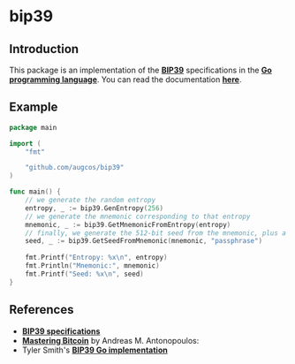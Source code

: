 # __bip39__
## Introduction
This package is an implementation of the __[BIP39](https://github.com/bitcoin/bips/blob/master/bip-0039.mediawiki)__ specifications in the __[Go programming language](https://go.dev/)__. You can read the documentation __[here](https://pkg.go.dev/github.com/augcos/bip39)__.

## Example
```go
package main

import (
    "fmt"

    "github.com/augcos/bip39"
)

func main() {
    // we generate the random entropy
    entropy, _ := bip39.GenEntropy(256)
    // we generate the mnemonic corresponding to that entropy
    mnemonic, _ := bip39.GetMnemonicFromEntropy(entropy)
    // finally, we generate the 512-bit seed from the mnemonic, plus a passphrase
    seed, _ := bip39.GetSeedFromMnemonic(mnemonic, "passphrase")
    
    fmt.Printf("Entropy: %x\n", entropy)
    fmt.Println("Mnemonic:", mnemonic)
    fmt.Printf("Seed: %x\n", seed)
}
```

## References
* [__BIP39 specifications__](https://github.com/bitcoin/bips/blob/master/bip-0039.mediawiki)
* [__Mastering Bitcoin__](https://github.com/bitcoinbook/bitcoinbook) by Andreas M. Antonopoulos: 
* Tyler Smith's __[BIP39 Go implementation](https://github.com/tyler-smith/go-bip39)__